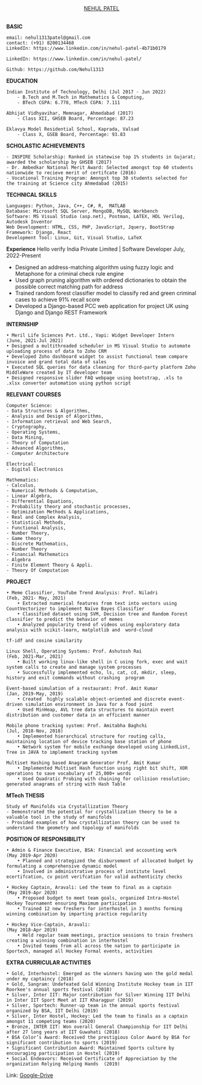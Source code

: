 <center><u>NEHUL PATEL</u></center>
<br>

**BASIC**

    email: nehul1313patel@gmail.com
    contact: (+91) 8200134468
    LinkedIn: https://www.linkedin.com/in/nehul-patel-4b71b0179

    LinkedIn: https://www.linkedin.com/in/nehul-patel/

    Github: https://github.com/Nehul1313

**EDUCATION**

    Indian Institute of Technology, Delhi (Jul 2017 - Jun 2022)
        - B.Tech and M.Tech in Mathematics & Computing,
        - BTech CGPA: 6.778, MTech CGPA: 7.111
     
    Abhijat Vidhyavihar, Memnagar, Ahmedabad (2017)
        - Class XII, GHSEB Board, Percentage: 87.23

    Eklavya Model Residential School, Kaprada, Valsad
        - Class X, GSEB Board, Percentage: 93.83

**SCHOLASTIC ACHIEVEMENTS**

    - INSPIRE Scholarship: Ranked in statewise top 1% students in Gujarat; awarded the scholarship by GHSEB (2017)
    - Dr. Ambedkar National Merit Award: Selected amongst top 60 students nationwide to recieve merit of certifcate (2016)
    - Vocational Training Program: Amongst top 30 students selected for the training at Science city Ahmedabad (2015) 

**TECHNICAL SKILLS**

    Languages: Python, Java, C++, C#, R,  MATLAB
    Database: Microsoft SQL Server, MongoDB, MySQL Workbench
    Software: MS Visual Studio (asp.net), Postman, LATEX, HDL Verilog, Autodesk Inventor
    Web Development: HTML, CSS, PHP, JavaScript, Jquery, BootStrap
    Framework: Django, React
    Development Tool: Linux, Git, Visual Studio, LaTeX

**Experience**
Hello verify India Private Limited | Software Developer				                   July, 2022-Present

- Designed an address-matching algorithm using fuzzy logic and Metaphone for a criminal check rule engine
- Used graph pruning algorithm with ordered dictionaries to obtain the possible correct matching path for address
- Trained random forest classifier model to classify red and green criminal cases to achieve 91% recall score 
- Developed a Django-based PCC web application for project UK using Django and Django REST Framework

**INTERNSHIP**

    • Meril Life Sciences Pvt. Ltd., Vapi: Widget Developer Intern				     (June, 2021-Jul 2021)
    • Designed a multithreaded scheduler in MS Visual Studio to automate uploading process of data to Zoho CRM
    • Developed Zoho dashboard widget to assist functional team compare invoice and grand total data of sales
    • Executed SQL queries for data cleaning for third-party platform Zoho MiddleWare created by IT developer team
    • Designed responsive slider FAQ webpage using bootstrap, .xls to .xlsx converter automation using python script

**RELEVANT COURSES**

    Computer Science: 
    - Data Structures & Algorithms, 
    - Analysis and Design of Algorithms,
    - Information retrieval and Web Search,
    - Cryptography,
    - Operating Systems,
    - Data Mining,
    - Theory of Computation
    - Advanced Algorithms,
    - Computer Architecture

    Electrical:
    - Digital Electronics 

    Mathematics: 
    - Calculus,
    - Numerical Methods & Computation,
    - Linear Algebra,
    - Differential Equations,
    - Probability theory and stochastic processes,
    - Optimization Methods & Applications,
    - Real and Complex Analysis, 
    - Statistical Methods, 
    - Functional Analysis, 
    - Number Theory, 
    - Game theory
    - Discrete Mathematics,
    - Number Theory
    - Financial Mathematics
    - Algebra
    - Finite Element Theory & Appli.
    - Theory Of Computation

**PROJECT**

    • Meme Classifier, YouTube Trend Analysis: Prof. Niladri 	 			              (Feb, 2021- May, 2021) 
        • Extracted numerical features from text into vectors using CountVectorizer to implement Naïve Bayes Classifier 
        • Classified dataset using SVM, Decision tree and Random Forest classifier to predict the behavior of memes
        • Analyzed popularity trend of videos using exploratory data analysis with scikit-learn, matplotlib and  word-cloud 
    
    tf-idf and cosine similarity

    Linux Shell, Operating Systems: Prof. Ashutosh Rai 					    (Feb, 2021-Mar, 2021) 
        • Built working linux-like shell in C using fork, exec and wait system calls to create and manage system processes 
        • Successfully implemented echo, ls, cat, cd, mkdir, sleep, history and exit commands without crashing  program

    Event-based simulation of a restaurant: Prof. Amit Kumar 			               (Jan, 2019-May, 2019) 
        • Created  highly scalable object-oriented and discrete event-driven simulation environment in Java for a food joint 
        • Used MinHeap, AVL tree data structures to maintain event distribution and customer data in an efficient manner 

    Mobile phone tracking system: Prof. Amitabha Baghchi 				     (Jul, 2018-Nov, 2018) 
        • Implemented hierarchical structure for routing calls, maintaining location of device tracking base station of phone 
        • Network system for mobile exchange developed using LinkedList, Tree in JAVA to implement tracking system

    Multiset Hashing based Anagram Generator Prof. Amit Kumar 
        • Implemented Multiset Hash function using right bit shift, XOR operations to save vocabulary of 25,000+ words 
        • Used Quadratic Probing with chaining for collision resolution; generated anagrams of string with Hash Table

**MTech THESIS**

    Study of Manifolds via Crystallization Theory
    - Demonstrated the potential for crystallization theory to be a valuable tool in the study of manifolds
    - Provided examples of how crystallization theory can be used to understand the geometry and topology of manifolds
    

**POSITION OF RESPONSIBILITY**

    • Admin & Finance Executive, BSA: Financial and accounting work 			    (May 2019-Apr 2020) 
        • Planned and strategized the disbursement of allocated budget by formulating a comprehensive dynamic model 
        • Involved in administrative process of institute level ecertifcation, cv point verifcation for valid authenticity checks
    
    • Hockey Captain, Aravali: Led the team to final as a captain 				    (May 2019-Apr 2020) 
        • Proposed budget to meet team goals, organized Intra-Hostel Hockey Tournament ensuring Maximum participation
        • Trained 12 new freshers for interhostel in 3 months forming winning combination by imparting practice regularity

    • Hockey Vice-Captain, Aravali:  								      (May 2018-Apr 2019) 
        • Held regular team meetings, practice sessions to train freshers creating a winning combination in interhostel
        • Invited teams from all across the nation to participate in Sportech, managed all Hockey Formal events, activities


**EXTRA CURRICULAR ACTIVITIES**

    • Gold, Interhostel: Emerged as the winners having won the gold medal under my captaincy (2018) 
    • Gold, Sangram: Undefeated Gold Winning Institute Hockey team in IIT Roorkee's annual sports festival (2018) 
    • Silver, Inter IIT: Major contribution for Silver Winning IIT Delhi in Inter IIT Sport Meet at IIT Kharagpur (2019) 
    • Silver, Sportech: Runner-up team in the annual sports festival organized by BSA, IIT Delhi (2019) 
    • Silver, Inter Hostel, Hockey: Led the team to finals as a captain amongst 11 competing teams (2020) 
    • Bronze, INTER IIT: Won overall General Championship for IIT Delhi after 27 long years at IIT Guwahati (2018) 
    • BSA Color’s Award: Received the prestigious Color Award by BSA for significant contribution to sports (2019)  
    • Significant Contribution Award: Maintained Sports culture by encouraging participation in Hostel (2019) 
    • Social Endeavors: Received Certificate of Appreciation by the  organization Relying Helping Hands  (2019)

Link: [Google-Drive](https://drive.google.com/drive/folders/1-RPVBKob2tBdBp9u3spcEcXgfKLgKcEb?usp=sharing)








